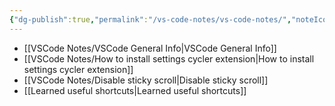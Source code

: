 ```yaml
---
{"dg-publish":true,"permalink":"/vs-code-notes/vs-code-notes/","noteIcon":""}
---
```


- [[VSCode Notes/VSCode General Info\|VSCode General Info]]
- [[VSCode Notes/How to install settings cycler extension\|How to install settings cycler extension]]
- [[VSCode Notes/Disable sticky scroll\|Disable sticky scroll]]
- [[Learned useful shortcuts\|Learned useful shortcuts]]